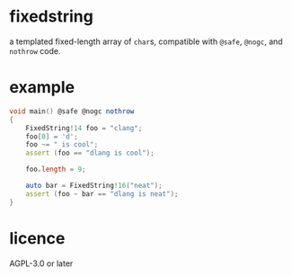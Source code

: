 # fixedstring
a templated fixed-length array of `char`s, compatible with `@safe`, `@nogc`, and `nothrow` code.

# example
```d
void main() @safe @nogc nothrow
{
	FixedString!14 foo = "clang";
	foo[0] = 'd';
	foo ~= " is cool";
	assert (foo == "dlang is cool");

	foo.length = 9;

	auto bar = FixedString!16("neat");
	assert (foo ~ bar == "dlang is neat");
}
```

# licence
AGPL-3.0 or later
